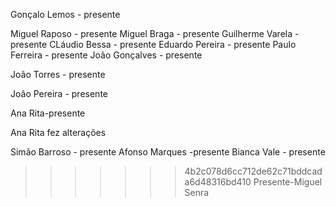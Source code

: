 

Gonçalo Lemos - presente

Miguel Raposo - presente
Miguel Braga - presente
Guilherme Varela - presente
CLáudio Bessa - presente
Eduardo Pereira - presente
Paulo Ferreira - presente
João Gonçalves - presente

João Torres - presente

João Pereira - presente

Ana Rita-presente

Ana Rita fez alterações

Simão Barroso - presente
Afonso Marques -presente
Bianca Vale - presente
>>>>>>> 4b2c078d6cc712de62c71bddcada6d48316bd410
Presente-Miguel Senra